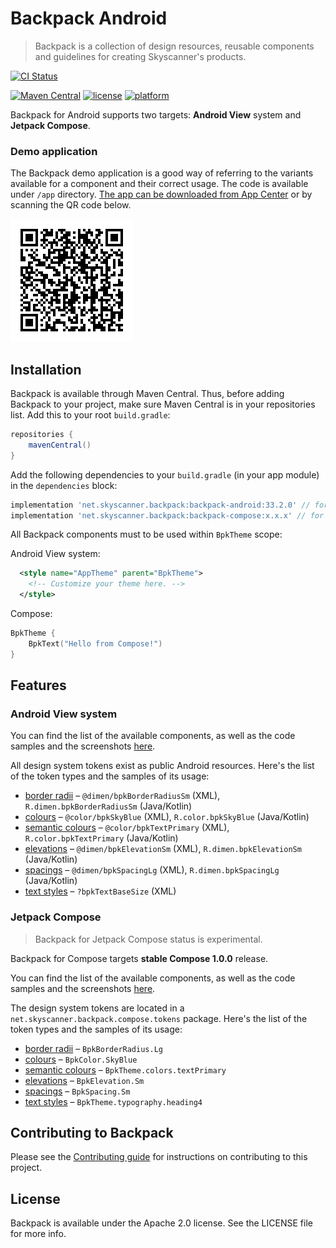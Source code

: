 # Backpack Android

> Backpack is a collection of design resources, reusable components and guidelines for creating Skyscanner's products.

[![CI Status](https://github.com/Skyscanner/backpack-android/workflows/CI/badge.svg)](https://github.com/Skyscanner/backpack-android/actions)

[![Maven Central](https://img.shields.io/maven-central/v/net.skyscanner.backpack/backpack-android)](https://search.maven.org/artifact/net.skyscanner.backpack/backpack-android)
[![license](https://img.shields.io/github/license/Skyscanner/backpack-android.svg)](https://github.com/Skyscanner/backpack-android)
[![platform](https://img.shields.io/badge/platform-android-green.svg)](https://github.com/Skyscanner/backpack-android)

Backpack for Android supports two targets: **Android View** system and **Jetpack Compose**.


### Demo application
The Backpack demo application is a good way of referring to the variants available for a component and their correct usage.
The code is available under `/app` directory.
[The app can be downloaded from App Center](https://install.appcenter.ms/orgs/backpack/apps/backpack-android/distribution_groups/everyone)
or by scanning the QR code below.

![QR code](qr.png)

## Installation

Backpack is available through Maven Central. Thus, before adding Backpack to your project,
make sure Maven Central is in your repositories list. Add this to your root `build.gradle`:

```gradle
repositories {
    mavenCentral()
}
```


Add the following dependencies to your `build.gradle` (in your app module) in the `dependencies` block:

```gradle
implementation 'net.skyscanner.backpack:backpack-android:33.2.0' // for Android View system
implementation 'net.skyscanner.backpack:backpack-compose:x.x.x' // for Compose (not released yet)
```

All Backpack components must to be used within `BpkTheme` scope:

Android View system:
```xml
  <style name="AppTheme" parent="BpkTheme">
    <!-- Customize your theme here. -->
  </style>
```

Compose:

```kotlin
BpkTheme {
    BpkText("Hello from Compose!")
}
```

## Features

### Android View system

You can find the list of the available components, as well as the code samples and the screenshots [here](https://backpack.github.io/components/text?platform=android).

All design system tokens exist as public Android resources. Here's the list of the token types and the samples of its usage:

* [border radii](Backpack/src/main/res/values/backpack.radii.xml) – `@dimen/bpkBorderRadiusSm` (XML), `R.dimen.bpkBorderRadiusSm` (Java/Kotlin)
* [colours](Backpack/src/main/res/values/backpack.color.xml) – `@color/bpkSkyBlue` (XML), `R.color.bpkSkyBlue` (Java/Kotlin)
* [semantic colours](Backpack/src/main/res/values/backpack.semantic.color.xml) – `@color/bpkTextPrimary` (XML), `R.color.bpkTextPrimary` (Java/Kotlin)
* [elevations](Backpack/src/main/res/values/backpack.elevation.xml) – `@dimen/bpkElevationSm` (XML), `R.dimen.bpkElevationSm` (Java/Kotlin)
* [spacings](Backpack/src/main/res/values/backpack.dimensions.spacing.xml) – `@dimen/bpkSpacingLg` (XML), `R.dimen.bpkSpacingLg` (Java/Kotlin)
* [text styles](Backpack/src/main/res/values/backpack.text.xml) – `?bpkTextBaseSize` (XML)

### Jetpack Compose

> Backpack for Jetpack Compose status is experimental.

Backpack for Compose targets **stable Compose 1.0.0** release.

You can find the list of the available components, as well as the code samples and the screenshots [here](https://backpack.github.io/components/text?platform=compose).

The design system tokens are located in a `net.skyscanner.backpack.compose.tokens` package.
Here's the list of the token types and the samples of its usage:

* [border radii](backpack-compose/src/main/kotlin/net/skyscanner/backpack/compose/tokens/BpkBorderRadius.kt) – `BpkBorderRadius.Lg`
* [colours](backpack-compose/src/main/kotlin/net/skyscanner/backpack/compose/tokens/BpkColor.kt) – `BpkColor.SkyBlue`
* [semantic colours](backpack-compose/src/main/kotlin/net/skyscanner/backpack/compose/tokens/BpkColors.kt) – `BpkTheme.colors.textPrimary`
* [elevations](backpack-compose/src/main/kotlin/net/skyscanner/backpack/compose/tokens/BpkElevation.kt) – `BpkElevation.Sm`
* [spacings](backpack-compose/src/main/kotlin/net/skyscanner/backpack/compose/tokens/BpkSpacing.kt) – `BpkSpacing.Sm`
* [text styles](backpack-compose/src/main/kotlin/net/skyscanner/backpack/compose/tokens/BpkTypography.kt) – `BpkTheme.typography.heading4`

## Contributing to Backpack

Please see the [Contributing guide][0] for instructions on contributing to this project.

## License

Backpack is available under the Apache 2.0 license. See the LICENSE file for more info.

[0]: CONTRIBUTING.md
